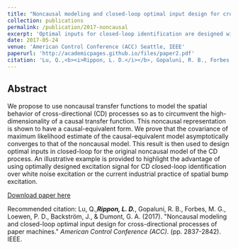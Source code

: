 ```yaml
---
title: "Noncausal modeling and closed-loop optimal input design for cross-directional processes of paper machines"
collection: publications
permalink: /publication/2017-noncausal
excerpt: 'Optimal inputs for closed-loop identification are designed with a noncausal transfer function model.'
date: 2017-05-24
venue: 'American Control Conference (ACC) Seattle, IEEE'
paperurl: 'http://academicpages.github.io/files/paper2.pdf'
citation: 'Lu, Q.,<b><i>Rippon, L. D.</i></b>, Gopaluni, R. B., Forbes, M. G., Loewen, P. D., Backström, J., & Dumont, G. A. (2017). &quot;Noncausal modeling and closed-loop optimal input design for cross-directional processes of paper machines.&quot; <i>American Control Conference (ACC)</i>. (pp. 2837-2842). IEEE.'
---
```



## Abstract
We propose to use noncausal transfer functions to model the spatial behavior of cross-directional (CD) processes so as to circumvent the high-dimensionality of a causal transfer function. This noncausal representation is shown to have a causal-equivalent form. We prove that the covariance of maximum likelihood estimate of the causal-equivalent model asymptotically converges to that of the noncausal model. This result is then used to design optimal inputs in closed-loop for the original noncausal model of the CD process. An illustrative example is provided to highlight the advantage of using optimally designed excitation signal for CD closed-loop identification over white noise excitation or the current industrial practice of spatial bump excitation.


[Download paper here](http://academicpages.github.io/files/paper2.pdf)

Recommended citation: Lu, Q.,<b><i>Rippon, L. D.</i></b>, Gopaluni, R. B., Forbes, M. G., Loewen, P. D., Backström, J., & Dumont, G. A. (2017). "Noncausal modeling and closed-loop optimal input design for cross-directional processes of paper machines." <i>American Control Conference (ACC)</i>. (pp. 2837-2842). IEEE.
